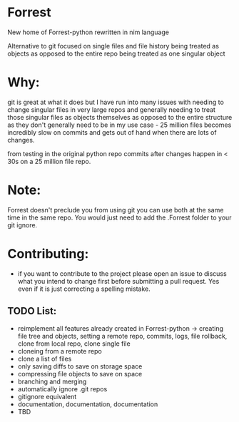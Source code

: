 # Forrest
New home of Forrest-python rewritten in nim language

Alternative to git focused on single files and file history being treated as objects as opposed to the entire repo being treated as one singular object

# Why:
git is great at what it does but I have run into many issues with needing to change singular files in very large repos and generally needing to treat those singular files as objects themselves as opposed to
the entire structure as they don't generally need to be in my use case - 25 million files becomes incredibly slow on commits and gets out of hand when there are lots of changes.

from testing in the original python repo commits after changes happen in < 30s on a 25 million file repo.

# Note:
Forrest doesn't preclude you from using git you can use both at the same time in the same repo. You would just need to add the .Forrest folder to your git ignore.

# Contributing:
- if you want to contribute to the project please open an issue to discuss what you intend to change first before submitting a pull request. Yes even if it is just correcting a spelling mistake.

## TODO List:
- reimplement all features already created in Forrest-python -> creating file tree and objects, setting a remote repo, commits, logs, file rollback, clone from local repo, clone single file
- cloneing from a remote repo
- clone a list of files
- only saving diffs to save on storage space
- compressing file objects to save on space
- branching and merging
- automatically ignore .git repos
- gitignore equivalent
- documentation, documentation, documentation
- TBD
